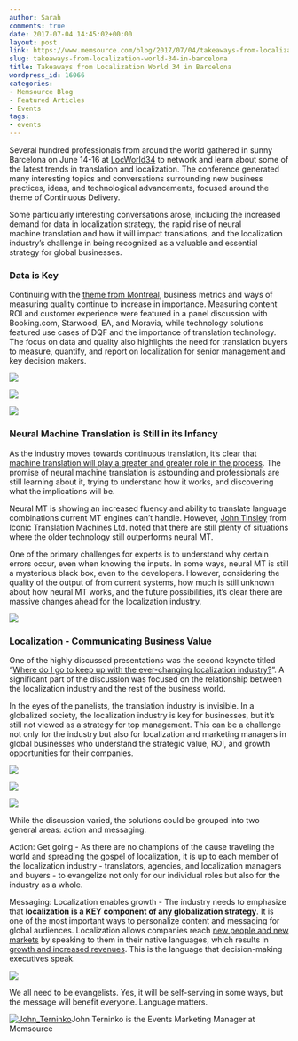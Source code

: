 ```yaml
---
author: Sarah
comments: true
date: 2017-07-04 14:45:02+00:00
layout: post
link: https://www.memsource.com/blog/2017/07/04/takeaways-from-localization-world-34-in-barcelona/
slug: takeaways-from-localization-world-34-in-barcelona
title: Takeaways from Localization World 34 in Barcelona
wordpress_id: 16066
categories:
- Memsource Blog
- Featured Articles
- Events
tags:
- events
---
```


Several hundred professionals from around the world gathered in sunny Barcelona on June 14-16 at [LocWorld34](https://locworld.com/events/locworld34-barcelona-2017/) to network and learn about some of the latest trends in translation and localization. The conference generated many interesting topics and conversations surrounding new business practices, ideas, and technological advancements, focused around the theme of Continuous Delivery.

Some particularly interesting conversations arose, including the increased demand for data in localization strategy, the rapid rise of neural machine translation and how it will impact translations, and the localization industry’s challenge in being recognized as a valuable and essential strategy for global businesses.<!-- more -->


### Data is Key


Continuing with the [theme from Montreal](http://www.memsource.com/blog/2016/11/16/takeaways-from-locworld-montreal/), business metrics and ways of measuring quality continue to increase in importance. Measuring content ROI and customer experience were featured in a panel discussion with Booking.com, Starwood, EA, and Moravia, while technology solutions featured use cases of DQF and the importance of translation technology. The focus on data and quality also highlights the need for translation buyers to measure, quantify, and report on localization for senior management and key decision makers.

[![](http://www.memsource.com/wp-content/uploads/2017/07/LW34-data-taus.png)](http://www.memsource.com/wp-content/uploads/2017/07/LW34-data-taus.png)

[![](http://www.memsource.com/wp-content/uploads/2017/07/LW34-costs-vs-revenue-e1499176384830.png)](http://www.memsource.com/wp-content/uploads/2017/07/LW34-costs-vs-revenue.png)

[![](http://www.memsource.com/wp-content/uploads/2017/07/LW34-data-booking-e1499176439703.png)](http://www.memsource.com/wp-content/uploads/2017/07/LW34-data-booking.png)


### Neural Machine Translation is Still in its Infancy


As the industry moves towards continuous translation, it’s clear that [machine translation will play a greater and greater role in the process](http://www.memsource.com/blog/2017/06/14/analysis-machine-translation-usage-in-memsource-cloud/). The promise of neural machine translation is astounding and professionals are still learning about it, trying to understand how it works, and discovering what the implications will be.

Neural MT is showing an increased fluency and ability to translate language combinations current MT engines can’t handle. However, [John Tinsley](https://locworld.com/speakers/john-tinsley/) from Iconic Translation Machines Ltd. noted that there are still plenty of situations where the older technology still outperforms neural MT.

One of the primary challenges for experts is to understand why certain errors occur, even when knowing the inputs. In some ways, neural MT is still a mysterious black box, even to the developers. However, considering the quality of the output of from current systems, how much is still unknown about how neural MT works, and the future possibilities, it’s clear there are massive changes ahead for the localization industry.

[![](http://www.memsource.com/wp-content/uploads/2017/07/LW34-NMT.png)](http://www.memsource.com/wp-content/uploads/2017/07/LW34-NMT.png)


### Localization - Communicating Business Value


One of the highly discussed presentations was the second keynote titled “[Where do I go to keep up with the ever-changing localization industry?](https://locworld.com/sessions/go-keep-ever-changing-localization-industry/)”. A significant part of the discussion was focused on the relationship between the localization industry and the rest of the business world.

In the eyes of the panelists, the translation industry is invisible. In a globalized society, the localization industry is key for businesses, but it’s still not viewed as a strategy for top management. This can be a challenge not only for the industry but also for localization and marketing managers in global businesses who understand the strategic value, ROI, and growth opportunities for their companies.

[![](http://www.memsource.com/wp-content/uploads/2017/07/LW34-Marketers-personalization.png)](http://www.memsource.com/wp-content/uploads/2017/07/LW34-Marketers-personalization.png)

[![](http://www.memsource.com/wp-content/uploads/2017/07/LW34-value.png)](http://www.memsource.com/wp-content/uploads/2017/07/LW34-value.png)

[![](http://www.memsource.com/wp-content/uploads/2017/07/LW34-business-growth.png)](http://www.memsource.com/wp-content/uploads/2017/07/LW34-business-growth.png)

While the discussion varied, the solutions could be grouped into two general areas: action and messaging.

Action: Get going - As there are no champions of the cause traveling the world and spreading the gospel of localization, it is up to each member of the localization industry - translators, agencies, and localization managers and buyers - to evangelize not only for our individual roles but also for the industry as a whole.

Messaging: Localization enables growth - The industry needs to emphasize that **localization is a KEY component of any globalization strategy**. It is one of the most important ways to personalize content and messaging for global audiences. Localization allows companies reach [new people and new markets](http://www.memsource.com/blog/2017/03/01/5-myths-about-translating-marketing-content/) by speaking to them in their native languages, which results in [growth and increased revenues](http://www.memsource.com/testimonials/). This is the language that decision-making executives speak.

[![](http://www.memsource.com/wp-content/uploads/2017/07/LW34-Go-where-customers-are-e1499176466607.png)](http://www.memsource.com/wp-content/uploads/2017/07/LW34-Go-where-customers-are.png)

We all need to be evangelists. Yes, it will be self-serving in some ways, but the message will benefit everyone. Language matters.



[![John_Terninko](http://www.memsource.com/wp-content/uploads/2017/05/John_Terninko.jpg)](http://www.memsource.com/wp-content/uploads/2017/05/John_Terninko.jpg)John Terninko is the Events Marketing Manager at Memsource








